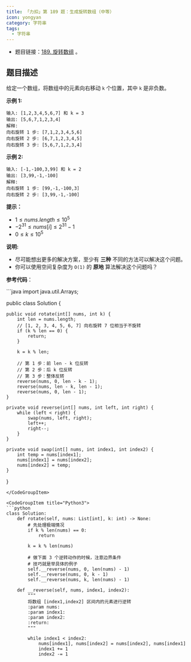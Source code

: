```yaml
---
title: 「力扣」第 189 题：生成旋转数组（中等）
icon: yongyan
category: 字符串
tags:
  - 字符串
---
```


+ 题目链接：[189. 旋转数组](https://leetcode-cn.com/problems/rotate-array/description/) 。

## 题目描述

给定一个数组，将数组中的元素向右移动 `k` 个位置，其中 `k` 是非负数。

**示例 1:**

```
输入: [1,2,3,4,5,6,7] 和 k = 3
输出: [5,6,7,1,2,3,4]
解释:
向右旋转 1 步: [7,1,2,3,4,5,6]
向右旋转 2 步: [6,7,1,2,3,4,5]
向右旋转 3 步: [5,6,7,1,2,3,4]
```

**示例 2:**

```
输入: [-1,-100,3,99] 和 k = 2
输出: [3,99,-1,-100]
解释: 
向右旋转 1 步: [99,-1,-100,3]
向右旋转 2 步: [3,99,-1,-100]
```

**提示：**

- $1 \le nums.length \le 10^5$
- $-2^{31} \le nums[i] \le 2^{31} - 1$
- $0 \le k \le 10^5$

**说明:**

- 尽可能想出更多的解决方案，至少有 **三种** 不同的方法可以解决这个问题。
- 你可以使用空间复杂度为 `O(1)` 的 **原地** 算法解决这个问题吗？

**参考代码**：


<CodeGroup>
<CodeGroupItem title="Java">
```java
import java.util.Arrays;

public class Solution {

    public void rotate(int[] nums, int k) {
        int len = nums.length;
        // [1, 2, 3, 4, 5, 6, 7] 向右旋转 7 位相当于不旋转
        if (k % len == 0) {
            return;
        }

        k = k % len;

        // 第 1 步：前 len - k 位反转
        // 第 2 步：后 k 位反转
        // 第 3 步：整体反转
        reverse(nums, 0, len - k - 1);
        reverse(nums, len - k, len - 1);
        reverse(nums, 0, len - 1);
    }

    private void reverse(int[] nums, int left, int right) {
        while (left < right) {
            swap(nums, left, right);
            left++;
            right--;
        }
    }

    private void swap(int[] nums, int index1, int index2) {
        int temp = nums[index1];
        nums[index1] = nums[index2];
        nums[index2] = temp;
    }
}
```
</CodeGroupItem>

<CodeGroupItem title="Python3">
```python
class Solution:
    def rotate(self, nums: List[int], k: int) -> None:
        # 先处理极端情况
        if k % len(nums) == 0:
            return

        k = k % len(nums)

        # 做下面 3 个逆转动作的时候，注意边界条件
        # 技巧就是举具体的例子
        self.__reverse(nums, 0, len(nums) - 1)
        self.__reverse(nums, 0, k - 1)
        self.__reverse(nums, k, len(nums) - 1)

    def __reverse(self, nums, index1, index2):
        """
        将数组 [index1,index2] 区间内的元素进行逆转
        :param nums:
        :param index1:
        :param index2:
        :return:
        """

        while index1 < index2:
            nums[index1], nums[index2] = nums[index2], nums[index1]
            index1 += 1
            index2 -= 1
```
</CodeGroupItem>
</CodeGroup>
